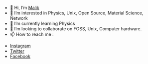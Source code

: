 - 👋 Hi, I’m [Malik](github.com/mmalikhidayatulloh)
- 👀 I’m interested in Physics, Unix, Open Source, Material Science, Network
- 🌱 I’m currently learning Physics
- 💞️ I’m looking to collaborate on FOSS, Unix, Computer hardware.
- 📫 How to reach me : 

* [Instagram](https://instagram.com/mmalikhidayatulloh)
* [Twitter](https://twitter.com/mmalik_hidayat) 
* [Facebook](https://facebook.com/malix.4)

<!---
mohammadmalik/mohammadmalik is a ✨ special ✨ repository because its `README.md` (this file) appears on your GitHub profile.
You can click the Preview link to take a look at your changes.
--->
